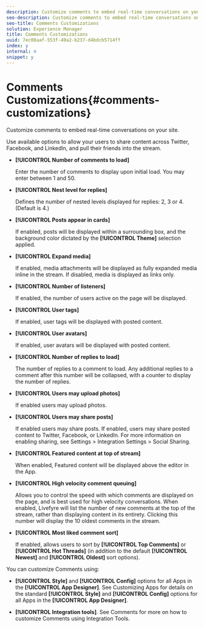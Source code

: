 ```yaml
---
description: Customize comments to embed real-time conversations on your site.
seo-description: Customize comments to embed real-time conversations on your site.
seo-title: Comments Customizations
solution: Experience Manager
title: Comments Customizations
uuid: 7ec08aaf-553f-49a2-b237-d4bdcb5714ff
index: y
internal: n
snippet: y
---
```


# Comments Customizations{#comments-customizations}

Customize comments to embed real-time conversations on your site.



Use available options to allow your users to share content across Twitter, Facebook, and LinkedIn, and pull their friends into the stream.

* **[!UICONTROL Number of comments to load]**

  Enter the number of comments to display upon initial load. You may enter between 1 and 50.

* **[!UICONTROL Nest level for replies]**

  Defines the number of nested levels displayed for replies: 2, 3 or 4. (Default is 4.)

* **[!UICONTROL Posts appear in cards]**

  If enabled, posts will be displayed within a surrounding box, and the background color dictated by the **[!UICONTROL Theme]** selection applied.

* **[!UICONTROL Expand media]**

  If enabled, media attachments will be displayed as fully expanded media inline in the stream. If disabled, media is displayed as links only.

* **[!UICONTROL Number of listeners]**

  If enabled, the number of users active on the page will be displayed.

* **[!UICONTROL User tags]**

  If enabled, user tags will be displayed with posted content.

* **[!UICONTROL User avatars]**

  If enabled, user avatars will be displayed with posted content.

* **[!UICONTROL Number of replies to load]**

  The number of replies to a comment to load. Any additional replies to a comment after this number will be collapsed, with a counter to display the number of replies.

* **[!UICONTROL Users may upload photos]**

  If enabled users may upload photos.

* **[!UICONTROL Users may share posts]**

  If enabled users may share posts. If enabled, users may share posted content to Twitter, Facebook, or LinkedIn. For more information on enabling sharing, see Settings > Integration Settings > Social Sharing.

* **[!UICONTROL Featured content at top of stream]**

  When enabled, Featured content will be displayed above the editor in the App.

* **[!UICONTROL High velocity comment queuing]**

  Allows you to control the speed with which comments are displayed on the page, and is best used for high velocity conversations. When enabled, Livefyre will list the number of new comments at the top of the stream, rather than displaying content in its entirety. Clicking this number will display the 10 oldest comments in the stream.

* **[!UICONTROL Most liked comment sort]**

  If enabled, allows users to sort by **[!UICONTROL Top Comments]** or **[!UICONTROL Hot Threads]** (in addition to the default **[!UICONTROL Newest]** and **[!UICONTROL Oldest]** sort options).

You can customize Comments using:

* **[!UICONTROL Style]** and **[!UICONTROL Config]** options for all Apps in the **[!UICONTROL App Designer]**. See Customizing Apps for details on the standard **[!UICONTROL Style]** and **[!UICONTROL Config]** options for all Apps in the **[!UICONTROL App Designer]**.

* **[!UICONTROL Integration tools]**. See Comments for more on how to customize Comments using Integration Tools.

